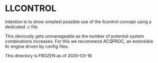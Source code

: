 # LLCONTROL

Intention is to show simplest possible use of the llcontrol concept using a dedicated .c
file.

This obviously gets unmanageable as the number of potential system combinations increases.
For this we recommend ACQPROC, an extensible llc engine driven by config files.

This directory is FROZEN as of 2020-03-16


